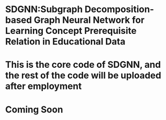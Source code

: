 # SDGNN:Subgraph Decomposition-based Graph Neural Network for Learning Concept Prerequisite Relation in Educational Data

# This is the core code of SDGNN, and the rest of the code will be uploaded after employment

# Coming Soon
